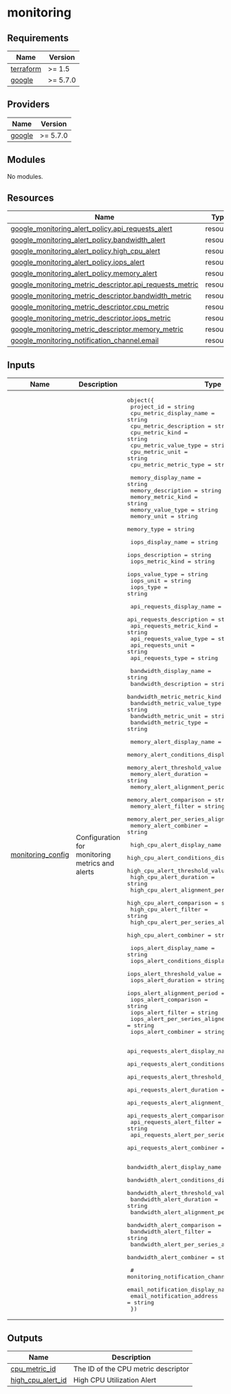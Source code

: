 # monitoring

<!-- BEGINNING OF PRE-COMMIT-TERRAFORM DOCS HOOK -->
## Requirements

| Name | Version |
|------|---------|
| <a name="requirement_terraform"></a> [terraform](#requirement\_terraform) | >= 1.5 |
| <a name="requirement_google"></a> [google](#requirement\_google) | >= 5.7.0 |

## Providers

| Name | Version |
|------|---------|
| <a name="provider_google"></a> [google](#provider\_google) | >= 5.7.0 |

## Modules

No modules.

## Resources

| Name | Type |
|------|------|
| [google_monitoring_alert_policy.api_requests_alert](https://registry.terraform.io/providers/hashicorp/google/latest/docs/resources/monitoring_alert_policy) | resource |
| [google_monitoring_alert_policy.bandwidth_alert](https://registry.terraform.io/providers/hashicorp/google/latest/docs/resources/monitoring_alert_policy) | resource |
| [google_monitoring_alert_policy.high_cpu_alert](https://registry.terraform.io/providers/hashicorp/google/latest/docs/resources/monitoring_alert_policy) | resource |
| [google_monitoring_alert_policy.iops_alert](https://registry.terraform.io/providers/hashicorp/google/latest/docs/resources/monitoring_alert_policy) | resource |
| [google_monitoring_alert_policy.memory_alert](https://registry.terraform.io/providers/hashicorp/google/latest/docs/resources/monitoring_alert_policy) | resource |
| [google_monitoring_metric_descriptor.api_requests_metric](https://registry.terraform.io/providers/hashicorp/google/latest/docs/resources/monitoring_metric_descriptor) | resource |
| [google_monitoring_metric_descriptor.bandwidth_metric](https://registry.terraform.io/providers/hashicorp/google/latest/docs/resources/monitoring_metric_descriptor) | resource |
| [google_monitoring_metric_descriptor.cpu_metric](https://registry.terraform.io/providers/hashicorp/google/latest/docs/resources/monitoring_metric_descriptor) | resource |
| [google_monitoring_metric_descriptor.iops_metric](https://registry.terraform.io/providers/hashicorp/google/latest/docs/resources/monitoring_metric_descriptor) | resource |
| [google_monitoring_metric_descriptor.memory_metric](https://registry.terraform.io/providers/hashicorp/google/latest/docs/resources/monitoring_metric_descriptor) | resource |
| [google_monitoring_notification_channel.email](https://registry.terraform.io/providers/hashicorp/google/latest/docs/resources/monitoring_notification_channel) | resource |

## Inputs

| Name | Description | Type | Default | Required |
|------|-------------|------|---------|:--------:|
| <a name="input_monitoring_config"></a> [monitoring\_config](#input\_monitoring\_config) | Configuration for monitoring metrics and alerts | <pre>object({<br>    project_id              = string<br>    cpu_metric_display_name = string<br>    cpu_metric_description  = string<br>    cpu_metric_kind         = string<br>    cpu_metric_value_type   = string<br>    cpu_metric_unit         = string<br>    cpu_metric_metric_type  = string<br><br>    memory_display_name = string<br>    memory_description  = string<br>    memory_metric_kind  = string<br>    memory_value_type   = string<br>    memory_unit         = string<br>    memory_type         = string<br><br>    iops_display_name = string<br>    iops_description  = string<br>    iops_metric_kind  = string<br>    iops_value_type   = string<br>    iops_unit         = string<br>    iops_type         = string<br><br>    api_requests_display_name = string<br>    api_requests_description  = string<br>    api_requests_metric_kind  = string<br>    api_requests_value_type   = string<br>    api_requests_unit         = string<br>    api_requests_type         = string<br><br>    bandwidth_display_name       = string<br>    bandwidth_description        = string<br>    bandwidth_metric_metric_kind = string<br>    bandwidth_metric_value_type  = string<br>    bandwidth_metric_unit        = string<br>    bandwidth_metric_type        = string<br><br>    memory_alert_display_name            = string<br>    memory_alert_conditions_display_name = string<br>    memory_alert_threshold_value         = number<br>    memory_alert_duration                = string<br>    memory_alert_alignment_period        = string<br>    memory_alert_comparison              = string<br>    memory_alert_filter                  = string<br>    memory_alert_per_series_aligner      = string<br>    memory_alert_combiner                = string<br><br>    high_cpu_alert_display_name            = string<br>    high_cpu_alert_conditions_display_name = string<br>    high_cpu_alert_threshold_value         = number<br>    high_cpu_alert_duration                = string<br>    high_cpu_alert_alignment_period        = string<br>    high_cpu_alert_comparison              = string<br>    high_cpu_alert_filter                  = string<br>    high_cpu_alert_per_series_aligner      = string<br>    high_cpu_alert_combiner                = string<br><br>    iops_alert_display_name            = string<br>    iops_alert_conditions_display_name = string<br>    iops_alert_threshold_value         = number<br>    iops_alert_duration                = string<br>    iops_alert_alignment_period        = string<br>    iops_alert_comparison              = string<br>    iops_alert_filter                  = string<br>    iops_alert_per_series_aligner      = string<br>    iops_alert_combiner                = string<br><br>    api_requests_alert_display_name            = string<br>    api_requests_alert_conditions_display_name = string<br>    api_requests_alert_threshold_value         = number<br>    api_requests_alert_duration                = string<br>    api_requests_alert_alignment_period        = string<br>    api_requests_alert_comparison              = string<br>    api_requests_alert_filter                  = string<br>    api_requests_alert_per_series_aligner      = string<br>    api_requests_alert_combiner                = string<br><br>    bandwidth_alert_display_name            = string<br>    bandwidth_alert_conditions_display_name = string<br>    bandwidth_alert_threshold_value         = number<br>    bandwidth_alert_duration                = string<br>    bandwidth_alert_alignment_period        = string<br>    bandwidth_alert_comparison              = string<br>    bandwidth_alert_filter                  = string<br>    bandwidth_alert_per_series_aligner      = string<br>    bandwidth_alert_combiner                = string<br><br>    # monitoring_notification_channels = list(string)<br>    email_notification_display_name = string<br>    email_notification_address      = string<br>  })</pre> | n/a | yes |

## Outputs

| Name | Description |
|------|-------------|
| <a name="output_cpu_metric_id"></a> [cpu\_metric\_id](#output\_cpu\_metric\_id) | The ID of the CPU metric descriptor |
| <a name="output_high_cpu_alert_id"></a> [high\_cpu\_alert\_id](#output\_high\_cpu\_alert\_id) | High CPU Utilization Alert |
<!-- END OF PRE-COMMIT-TERRAFORM DOCS HOOK -->

